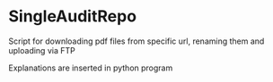 # SingleAuditRepo
Script for downloading pdf files from specific url, renaming them and uploading via FTP  
  
Explanations are inserted in python program
